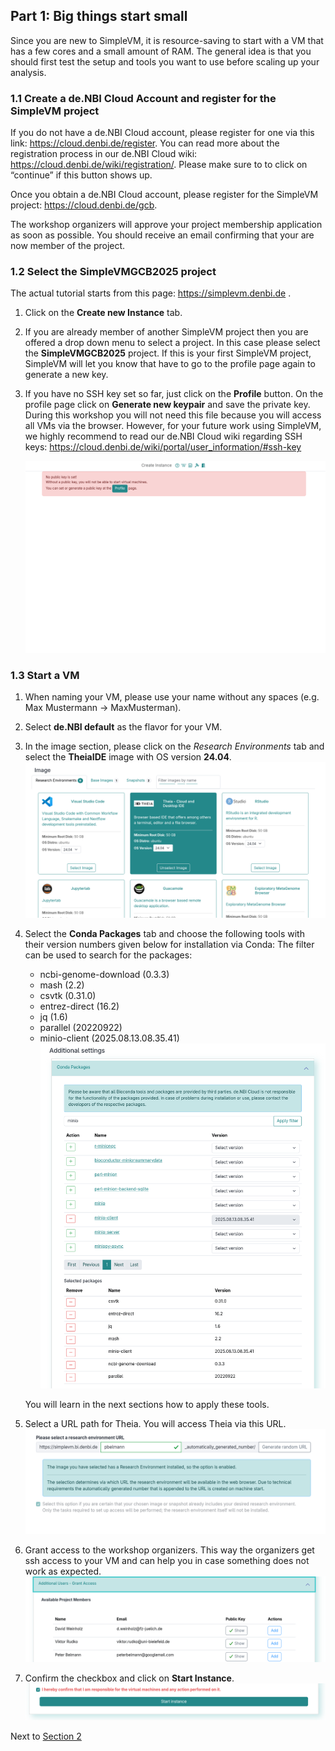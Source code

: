 ## Part 1: Big things start small

Since you are new to SimpleVM, it is resource-saving to start with a VM that
has a few cores and a small amount of RAM. The general idea is that you should first test the setup and
tools you want to use before scaling up your analysis.

### 1.1 Create a de.NBI Cloud Account and register for the SimpleVM project

If you do not have a de.NBI Cloud account, please register for one
via this link: https://cloud.denbi.de/register.
You can read more about the registration process in our 
de.NBI Cloud wiki: https://cloud.denbi.de/wiki/registration/.
Please make sure to to click on “continue” if this button shows up.

Once you obtain a de.NBI Cloud account, please register for the SimpleVM project: https://cloud.denbi.de/gcb.

The workshop organizers will approve your project membership application as soon as possible.
You should receive an email confirming that your are now member of the project.

### 1.2 Select the SimpleVMGCB2025 project

The actual tutorial starts from this page: https://simplevm.denbi.de . 

1. Click on the **Create new Instance** tab.

2. If you are already member of another SimpleVM project then you are offered a drop down menu to select
a project. In this case please select the **SimpleVMGCB2025** project. If this is
your first SimpleVM project, SimpleVM will let you know that have to go to the profile page again to generate a new key.

3. If you have no SSH key set so far, just click on the **Profile** button.
On the profile page click on **Generate new keypair** and save the
private key. During this workshop you will not need this file because 
you will access all VMs via the browser. However, for your future work using
SimpleVM, we highly recommend to read our de.NBI Cloud wiki regarding
SSH keys: https://cloud.denbi.de/wiki/portal/user_information/#ssh-key

   ![](./figures/profileKeyNotSet.png)

### 1.3 Start a VM

1. When naming your VM, please use your name without any spaces (e.g. Max Mustermann -> MaxMusterman). 
2. Select **de.NBI default** as the flavor for your VM.
3. In the image section, please click on the *Research Environments* tab 
   and select the **TheiaIDE** image with OS version **24.04**.
   ![](./figures/theiaImage.png)
4. Select the **Conda Packages** tab and choose the following tools with their version numbers given below for installation via Conda:
   The filter can be used to search for the packages:

   * ncbi-genome-download (0.3.3)
   * mash (2.2)
   * csvtk (0.31.0)
   * entrez-direct (16.2)
   * jq (1.6)
   * parallel (20220922)
   * minio-client (2025.08.13.08.35.41)
   ![](figures/bioconda.png)
   
   You will learn in the next sections how to apply these tools.

4. Select a URL path for Theia. You will access Theia via this URL.
   ![](figures/researchenvironment_url.png)
5. Grant access to the workshop organizers.
   This way the organizers get ssh access to your VM and can help you in case
   something does not work as expected.
   ![](figures/grantAccess.png)
6. Confirm the checkbox and click on **Start Instance**.
   ![](figures/start_instance.png)

Next to [Section 2](part2.md)
